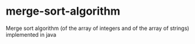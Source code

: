 # merge-sort-algorithm
Merge sort algorithm (of the array of integers and of the array of strings) implemented in java
